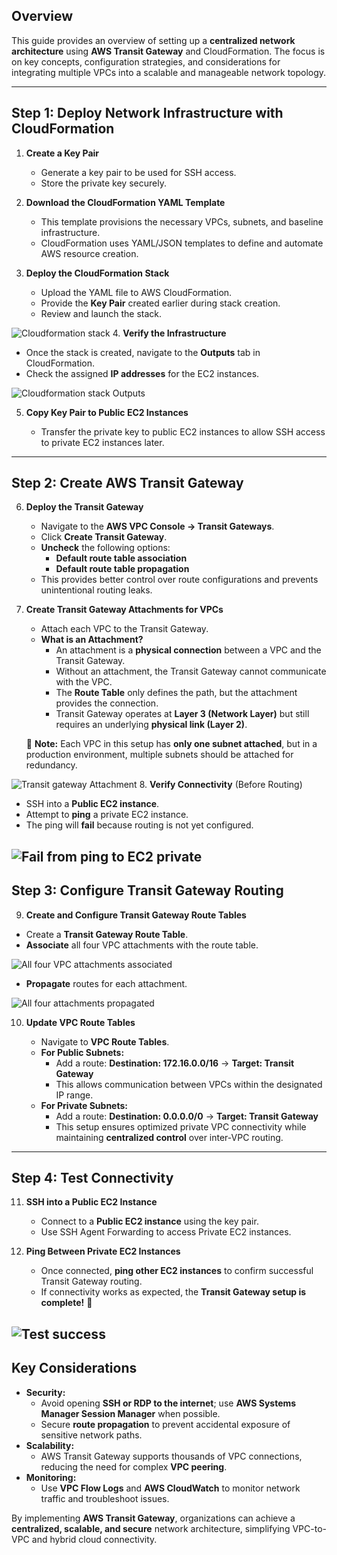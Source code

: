 
## **Overview**

This guide provides an overview of setting up a **centralized network architecture** using **AWS Transit Gateway** and CloudFormation. The focus is on key concepts, configuration strategies, and considerations for integrating multiple VPCs into a scalable and manageable network topology.

---

## **Step 1: Deploy Network Infrastructure with CloudFormation**

1. **Create a Key Pair**
    
    - Generate a key pair to be used for SSH access.
    - Store the private key securely.

2. **Download the CloudFormation YAML Template**
    
    - This template provisions the necessary VPCs, subnets, and baseline infrastructure.
    - CloudFormation uses YAML/JSON templates to define and automate AWS resource creation.

3. **Deploy the CloudFormation Stack**
    
    - Upload the YAML file to AWS CloudFormation.
    - Provide the **Key Pair** created earlier during stack creation.
    - Review and launch the stack.

![Cloudformation stack](/Set-up-AWS-Transit-Gateway/screenshots/Cloudformation-stack-created.PNG)
4. **Verify the Infrastructure**
    
- Once the stack is created, navigate to the **Outputs** tab in CloudFormation.
- Check the assigned **IP addresses** for the EC2 instances.

![Cloudformation stack Outputs](/Set-up-AWS-Transit-Gateway/screenshots/Cloudformation-stack-Outputs.PNG)

5. **Copy Key Pair to Public EC2 Instances**
    
    - Transfer the private key to public EC2 instances to allow SSH access to private EC2 instances later.

---

## **Step 2: Create AWS Transit Gateway**

6. **Deploy the Transit Gateway**
    
    - Navigate to the **AWS VPC Console → Transit Gateways**.
    - Click **Create Transit Gateway**.
    - **Uncheck** the following options:
        - **Default route table association**
        - **Default route table propagation**
    - This provides better control over route configurations and prevents unintentional routing leaks.
7. **Create Transit Gateway Attachments for VPCs**
    
    - Attach each VPC to the Transit Gateway.
    - **What is an Attachment?**
        - An attachment is a **physical connection** between a VPC and the Transit Gateway.
        - Without an attachment, the Transit Gateway cannot communicate with the VPC.
        - The **Route Table** only defines the path, but the attachment provides the connection.
        - Transit Gateway operates at **Layer 3 (Network Layer)** but still requires an underlying **physical link (Layer 2)**.
    
    🔹 **Note:** Each VPC in this setup has **only one subnet attached**, but in a production environment, multiple subnets should be attached for redundancy.

![Transit gateway Attachment](/Set-up-AWS-Transit-Gateway/screenshots/Transit-gateway-attachment-created.PNG)
8. **Verify Connectivity** (Before Routing)
    
- SSH into a **Public EC2 instance**.
- Attempt to **ping** a private EC2 instance.
- The ping will **fail** because routing is not yet configured.

![Fail from ping to EC2 private](/Set-up-AWS-Transit-Gateway/screenshots/EC2-1-ping-to-EC2-2.PNG)
---

## **Step 3: Configure Transit Gateway Routing**

9. **Create and Configure Transit Gateway Route Tables**
    
- Create a **Transit Gateway Route Table**.
- **Associate** all four VPC attachments with the route table.

![All four VPC attachments associated](/Set-up-AWS-Transit-Gateway/screenshots/TGW-associations-created.PNG)

- **Propagate** routes for each attachment.

![All four attachments propagated](/Set-up-AWS-Transit-Gateway/screenshots/TGW-propagations-created.PNG)

10. **Update VPC Route Tables**
    
    - Navigate to **VPC Route Tables**.
    - **For Public Subnets:**
        - Add a route: **Destination: 172.16.0.0/16** → **Target: Transit Gateway**
        - This allows communication between VPCs within the designated IP range.
    - **For Private Subnets:**
        - Add a route: **Destination: 0.0.0.0/0** → **Target: Transit Gateway**
        - This setup ensures optimized private VPC connectivity while maintaining **centralized control** over inter-VPC routing.

---

## **Step 4: Test Connectivity**

11. **SSH into a Public EC2 Instance**
    
    - Connect to a **Public EC2 instance** using the key pair.
    - Use SSH Agent Forwarding to access Private EC2 instances.
12. **Ping Between Private EC2 Instances**
    
    - Once connected, **ping other EC2 instances** to confirm successful Transit Gateway routing.
    - If connectivity works as expected, the **Transit Gateway setup is complete!** 🎉

![Test success](/Set-up-AWS-Transit-Gateway/screenshots/Success-ping-from-EC2-2-to-3.PNG)
---

## **Key Considerations**

- **Security:**
    - Avoid opening **SSH or RDP to the internet**; use **AWS Systems Manager Session Manager** when possible.
    - Secure **route propagation** to prevent accidental exposure of sensitive network paths.
- **Scalability:**
    - AWS Transit Gateway supports thousands of VPC connections, reducing the need for complex **VPC peering**.
- **Monitoring:**
    - Use **VPC Flow Logs** and **AWS CloudWatch** to monitor network traffic and troubleshoot issues.

By implementing **AWS Transit Gateway**, organizations can achieve a **centralized, scalable, and secure** network architecture, simplifying VPC-to-VPC and hybrid cloud connectivity.